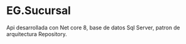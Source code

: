 # EG.Sucursal
Api desarrollada con Net core 8, base de datos Sql Server, patron de arquitectura Repository.
